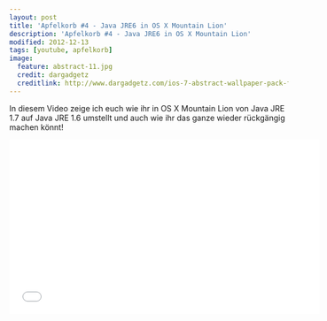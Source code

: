 ```yaml
---
layout: post
title: 'Apfelkorb #4 - Java JRE6 in OS X Mountain Lion'
description: 'Apfelkorb #4 - Java JRE6 in OS X Mountain Lion'
modified: 2012-12-13
tags: [youtube, apfelkorb]
image:
  feature: abstract-11.jpg
  credit: dargadgetz
  creditlink: http://www.dargadgetz.com/ios-7-abstract-wallpaper-pack-for-iphone-5-and-ipod-touch-retina/
---
```


In diesem Video zeige ich euch wie ihr in OS X Mountain Lion von Java JRE 1.7 auf Java JRE 1.6 umstellt und auch wie ihr das ganze wieder rückgängig machen könnt!

<iframe width="560" height="315" src="//www.youtube.com/embed/4noAhK05frg" frameborder="0"> </iframe>